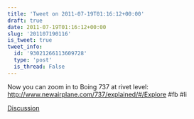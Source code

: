 ```yaml
---
title: 'Tweet on 2011-07-19T01:16:12+00:00'
draft: true
date: 2011-07-19T01:16:12+00:00
slug: '201107190116'
is_tweet: true
tweet_info:
  id: '93021266113609728'
  type: 'post'
  is_thread: False
---
```




Now you can zoom in to Boing 737 at rivet level: <http://www.newairplane.com/737/explained/#/Explore> #fb #li

[Discussion](https://x.com/sytelus/status/93021266113609728)
